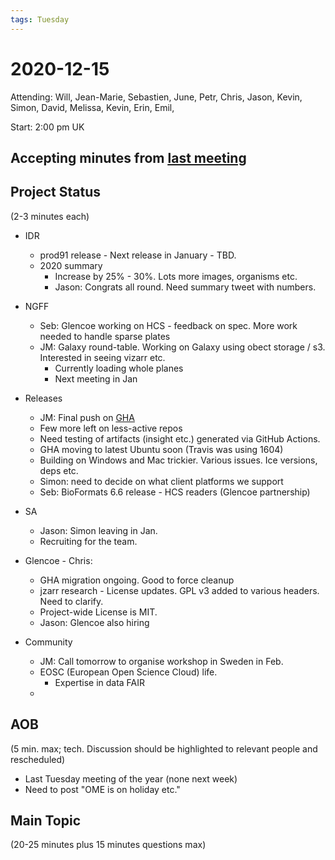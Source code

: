 ```yaml
---
tags: Tuesday
---
```


# 2020-12-15

Attending: Will, Jean-Marie, Sebastien, June, Petr, Chris, Jason, Kevin, Simon, David, Melissa, Kevin, Erin, Emil, 

Start: 2:00 pm UK

## Accepting minutes from [<u>last meeting</u>](https://github.com/ome/meeting-minutes)

## Project Status

(2-3 minutes each)

- IDR
  - prod91 release - Next release in January - TBD.
  - 2020 summary
    - Increase by 25% - 30%. Lots more images, organisms etc.
    - Jason: Congrats all round. Need summary tweet with numbers.

- NGFF
  - Seb: Glencoe working on HCS - feedback on spec. More work needed to handle sparse plates
  - JM: Galaxy round-table. Working on Galaxy using obect storage / s3. Interested in seeing vizarr etc.
    - Currently loading whole planes
    - Next meeting in Jan

- Releases
   - JM: Final push on [GHA](https://docs.google.com/spreadsheets/d/1Lczm5L1YAtWmGHAOaDVdJr9IIJoh5YW7UbtSxWgSCE0/edit#gid=0)
   - Few more left on less-active repos
   - Need testing of artifacts (insight etc.) generated via GitHub Actions.
   - GHA moving to latest Ubuntu soon (Travis was using 1604)
   - Building on Windows and Mac trickier. Various issues. Ice versions, deps etc.
   - Simon: need to decide on what client platforms we support
   - Seb: BioFormats 6.6 release - HCS readers (Glencoe partnership)

- SA
  - Jason: Simon leaving in Jan.
  - Recruiting for the team.

- Glencoe - Chris:
  - GHA migration ongoing. Good to force cleanup
  - jzarr research - License updates. GPL v3 added to various headers. Need to clarify.
  - Project-wide License is MIT.
  - Jason: Glencoe also hiring

- Community
  - JM: Call tomorrow to organise workshop in Sweden in Feb.
  - EOSC (European Open Science Cloud) life.
    - Expertise in data FAIR
  - 

## AOB

(5 min. max; tech. Discussion should be highlighted to relevant people and rescheduled)
  - Last Tuesday meeting of the year (none next week)
  - Need to post "OME is on holiday etc."

## Main Topic

(20-25 minutes plus 15 minutes questions max)
